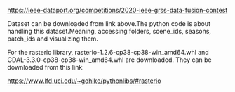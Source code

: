 https://ieee-dataport.org/competitions/2020-ieee-grss-data-fusion-contest

Dataset can be downloaded from link above.The python code is about handling this dataset.Meaning, accessing folders, scene_ids, seasons, patch_ids and visualizing them.

For the rasterio library, rasterio-1.2.6-cp38-cp38-win_amd64.whl and GDAL-3.3.0-cp38-cp38-win_amd64.whl are downloaded. They can be downloaded from this link: 

https://www.lfd.uci.edu/~gohlke/pythonlibs/#rasterio

